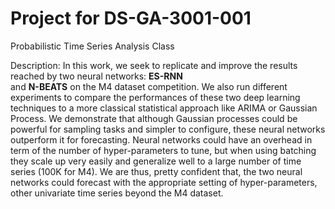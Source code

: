 # Project for DS-GA-3001-001
Probabilistic Time Series Analysis Class

Description:
  In this work, we seek to replicate and improve the results reached by two neural networks: **ES-RNN**  
   and **N-BEATS** on the M4 dataset competition.
  We also run different experiments to compare the performances of these two deep learning techniques 
  to a more classical statistical approach like ARIMA or Gaussian Process.
  We demonstrate that although Gaussian processes could be powerful for sampling tasks and simpler to configure, 
  these neural networks outperform it for forecasting. Neural networks could have an overhead 
  in term of the number of hyper-parameters to tune, but when using batching they scale up very easily and
   generalize well to a large number of time series (100K for M4). We are thus, pretty confident that, 
   the two neural networks could forecast with the appropriate setting of hyper-parameters, 
   other univariate time series beyond the M4 dataset.  
